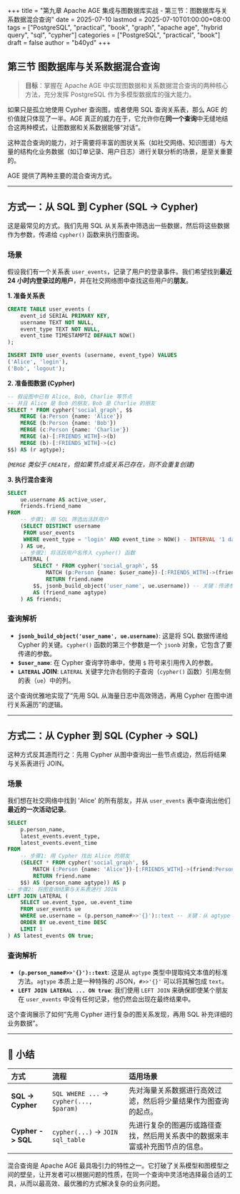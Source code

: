 +++
title = "第九章 Apache AGE 集成与图数据库实战 - 第三节：图数据库与关系数据混合查询"
date = 2025-07-10
lastmod = 2025-07-10T01:00:00+08:00
tags = ["PostgreSQL", "practical", "book", "graph", "apache age", "hybrid query", "sql", "cypher"]
categories = ["PostgreSQL", "practical", "book"]
draft = false
author = "b40yd"
+++

## 第三节 图数据库与关系数据混合查询

> **目标**：掌握在 Apache AGE 中实现图数据和关系数据混合查询的两种核心方法，充分发挥 PostgreSQL 作为多模型数据库的强大能力。

如果只是孤立地使用 Cypher 查询图，或者使用 SQL 查询关系表，那么 AGE 的价值就只体现了一半。AGE 真正的威力在于，它允许你在**同一个查询**中无缝地结合这两种模式，让图数据和关系数据能够“对话”。

这种混合查询的能力，对于需要将丰富的图状关系（如社交网络、知识图谱）与大量的结构化业务数据（如订单记录、用户日志）进行关联分析的场景，是至关重要的。

AGE 提供了两种主要的混合查询方式。

---

## 方式一：从 SQL 到 Cypher (SQL -> Cypher)

这是最常见的方式。我们先用 SQL 从关系表中筛选出一些数据，然后将这些数据作为参数，传递给 `cypher()` 函数来执行图查询。

### 场景

假设我们有一个关系表 `user_events`，记录了用户的登录事件。我们希望找到**最近 24 小时内登录过的用户**，并在社交网络图中查找这些用户的**朋友**。

**1. 准备关系表**
```sql
CREATE TABLE user_events (
    event_id SERIAL PRIMARY KEY,
    username TEXT NOT NULL,
    event_type TEXT NOT NULL,
    event_time TIMESTAMPTZ DEFAULT NOW()
);

INSERT INTO user_events (username, event_type) VALUES
('Alice', 'login'),
('Bob', 'logout');
```

**2. 准备图数据 (Cypher)**
```sql
-- 假设图中已有 Alice, Bob, Charlie 等节点
-- 并且 Alice 是 Bob 的朋友，Bob 是 Charlie 的朋友
SELECT * FROM cypher('social_graph', $$
    MERGE (a:Person {name: 'Alice'})
    MERGE (b:Person {name: 'Bob'})
    MERGE (c:Person {name: 'Charlie'})
    MERGE (a)-[:FRIENDS_WITH]->(b)
    MERGE (b)-[:FRIENDS_WITH]->(c)
$$) AS (r agtype);
```
*(`MERGE` 类似于 `CREATE`，但如果节点或关系已存在，则不会重复创建)*

**3. 执行混合查询**
```sql
SELECT
    ue.username AS active_user,
    friends.friend_name
FROM
    -- 步骤1: 用 SQL 筛选出活跃用户
    (SELECT DISTINCT username
     FROM user_events
     WHERE event_type = 'login' AND event_time > NOW() - INTERVAL '1 day'
    ) AS ue,
    -- 步骤2: 将活跃用户名传入 cypher() 函数
    LATERAL (
        SELECT * FROM cypher('social_graph', $$
            MATCH (p:Person {name: $user_name})-[:FRIENDS_WITH]->(friend:Person)
            RETURN friend.name
        $$, jsonb_build_object('user_name', ue.username)) -- 关键：传递参数
        AS (friend_name agtype)
    ) AS friends;
```

### 查询解析

-   **`jsonb_build_object('user_name', ue.username)`**: 这是将 SQL 数据传递给 Cypher 的关键。`cypher()` 函数的第三个参数是一个 `jsonb` 对象，它包含了要传递的参数。
-   **`$user_name`**: 在 Cypher 查询字符串中，使用 `$` 符号来引用传入的参数。
-   **`LATERAL` JOIN**: `LATERAL` 关键字允许右侧的子查询（`cypher()` 函数）引用左侧的表（`ue`）中的列。

这个查询优雅地实现了“先用 SQL 从海量日志中高效筛选，再用 Cypher 在图中进行关系遍历”的逻辑。

---

## 方式二：从 Cypher 到 SQL (Cypher -> SQL)

这种方式反其道而行之：先用 Cypher 从图中查询出一些节点或边，然后将结果与关系表进行 JOIN。

### 场景

我们想在社交网络中找到 'Alice' 的所有朋友，并从 `user_events` 表中查询出他们**最近的一次活动记录**。

```sql
SELECT
    p.person_name,
    latest_events.event_type,
    latest_events.event_time
FROM
    -- 步骤1: 用 Cypher 找出 Alice 的朋友
    (SELECT * FROM cypher('social_graph', $$
        MATCH (:Person {name: 'Alice'})-[:FRIENDS_WITH]->(friend:Person)
        RETURN friend.name
    $$) AS (person_name agtype)) AS p
-- 步骤2: 将图查询结果与关系表进行 JOIN
LEFT JOIN LATERAL (
    SELECT ue.event_type, ue.event_time
    FROM user_events ue
    WHERE ue.username = (p.person_name#>>'{}')::text -- 关键：从 agtype 中提取文本
    ORDER BY ue.event_time DESC
    LIMIT 1
) AS latest_events ON true;
```

### 查询解析

-   **`(p.person_name#>>'{}')::text`**: 这是从 `agtype` 类型中提取纯文本值的标准方法。`agtype` 本质上是一种特殊的 JSON，`#>>'{}'` 可以将其解包成 `text`。
-   **`LEFT JOIN LATERAL ... ON true`**: 我们使用 `LEFT JOIN` 来确保即使某个朋友在 `user_events` 中没有任何记录，他仍然会出现在最终结果中。

这个查询展示了如何“先用 Cypher 进行复杂的图关系发现，再用 SQL 补充详细的业务数据”。

---

## 📌 小结

| 方式 | 流程 | 适用场景 |
| :--- | :--- | :--- |
| **SQL -> Cypher** | `SQL WHERE ...` -> `cypher(..., $param)` | 先对海量关系数据进行高效过滤，然后将少量结果作为图查询的起点。 |
| **Cypher -> SQL** | `cypher(...)` -> `JOIN sql_table` | 先进行复杂的图遍历或路径查找，然后用关系表中的数据来丰富或补充图节点的信息。 |

混合查询是 Apache AGE 最具吸引力的特性之一。它打破了关系模型和图模型之间的壁垒，让开发者可以根据问题的性质，在同一个查询中灵活地选择最合适的工具，从而以最高效、最优雅的方式解决复杂的业务问题。
